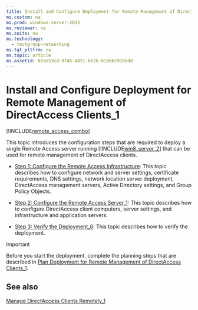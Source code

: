 ```yaml
---
title: Install and Configure Deployment for Remote Management of DirectAccess Clients_1
ms.custom: na
ms.prod: windows-server-2012
ms.reviewer: na
ms.suite: na
ms.technology: 
  - techgroup-networking
ms.tgt_pltfrm: na
ms.topic: article
ms.assetid: 07de53cd-9745-4851-b62b-61866c916bdd
---
```

# Install and Configure Deployment for Remote Management of DirectAccess Clients_1
[!INCLUDE[remote_access_combo](../Token/remote_access_combo_md.md)]  
  
This topic introduces the configuration steps that are required to deploy a single  Remote Access server running [!INCLUDE[win8_server_2](../Token/win8_server_2_md.md)] that can be used for remote management of DirectAccess clients.  
  
-   [Step 1: Configure the Remote Access Infrastructure](../Topic/Step-1--Configure-the-Remote-Access-Infrastructure.md): This topic describes how to configure network and server settings, certificate requirements, DNS settings, network location server deployment, DirectAccess management servers, Active Directory settings, and Group Policy Objects.  
  
-   [Step 2: Configure the Remote Access Server_1](../Topic/Step-2--Configure-the-Remote-Access-Server_1.md): This topic describes how to configure DirectAccess client computers, server settings, and infrastructure and application servers.  
  
-   [Step 3: Verify the Deployment_6](../Topic/Step-3--Verify-the-Deployment_6.md): This topic describes how to verify the deployment.  
  
> [!IMPORTANT]  
> Before you start the deployment, complete the planning steps that are described in [Plan Deployment for Remote Management of DirectAccess Clients_1](../Topic/Plan-Deployment-for-Remote-Management-of-DirectAccess-Clients_1.md).  
  
## See also  
[Manage DirectAccess Clients Remotely_1](../Topic/Manage-DirectAccess-Clients-Remotely_1.md)  
  

